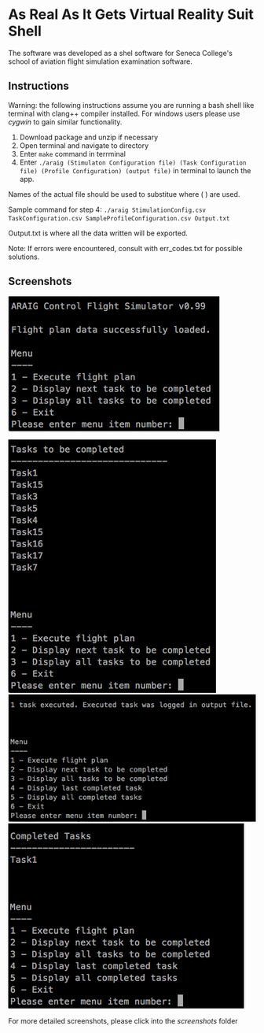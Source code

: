# As Real As It Gets Virtual Reality Suit Shell

The software was developed as a shel software for Seneca College's school of aviation flight simulation examination software.

## Instructions

Warning: the following instructions assume you are running a bash shell like terminal with clang++ compiler installed. For windows users please use _cygwin_ to gain similar functionality.

1. Download package and unzip if necessary
2. Open terminal and navigate to directory
3. Enter `make` command in terrminal
4. Enter `./araig (Stimulaton Configuration file) (Task Configuration file) (Profile Configuration) (output file)` in terminal to launch the app.

Names of the actual file should be used to substitue where ( ) are used.

Sample command for step 4:
`./araig StimulationConfig.csv TaskConfiguration.csv SampleProfileConfiguration.csv Output.txt`

Output.txt is where all the data written will be exported.

Note: If errors were encountered, consult with err_codes.txt for possible solutions.

## Screenshots
![alt text](screenshots/1.png "Main Menu")

![alt text](screenshots/3.png "Tasks to be completed")
![alt text](screenshots/5.png "Task executed")
![alt text](screenshots/6.png "Show task completed")

For more detailed screenshots, please click into the _screenshots_ folder
